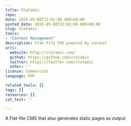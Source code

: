 ```yaml
---
title: Statamic
repo: 
date: 2015-05-08T22:01:00.000+00:00
posted_date: 2015-05-08T22:01:00.000+00:00
slug: statamic
tools:
- "Content Management"
description: Flat-file CMS powered by Laravel
urls:
  website: http://statamic.com/
  github: https://github.com/statamic
  twitter: https://twitter.com/statamic
  other: ''
license: Commercial
language: PHP

related_tools: []
tags: []
resources: []
cat_test: ''

---
```

A Flat-file CMS that also generates static pages as output

